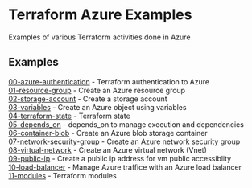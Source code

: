 # Terraform Azure Examples
Examples of various Terraform activities done in Azure

## Examples
[00-azure-authentication](https://github.com/jonhider/terraform-examples-azure/tree/main/code/00-azure-authentication) - Terraform authentication to Azure<br />
[01-resource-group](https://github.com/jonhider/terraform-examples-azure/tree/main/code/01-resource-group) - Create an Azure resource group<br />
[02-storage-account](https://github.com/jonhider/terraform-examples-azure/tree/main/code/02-storage-account) - Create a storage account<br />
[03-variables](https://github.com/jonhider/terraform-examples-azure/tree/main/code/03-variables) - Create an Azure object using variables<br />
[04-terraform-state](https://github.com/jonhider/terraform-examples-azure/tree/main/code/04-terraform-state) - Terraform state<br />
[05-depends_on](https://github.com/jonhider/terraform-examples-azure/tree/main/code/05-depends_on) - depends_on to manage execution and dependencies<br />
[06-container-blob](https://github.com/jonhider/terraform-examples-azure/tree/main/code/06-container-blob) - Create an Azure blob storage container<br />
[07-network-security-group](https://github.com/jonhider/terraform-examples-azure/tree/main/code/07-network-security-group) - Create an Azure network security group<br />
[08-virtual-network](https://github.com/jonhider/terraform-examples-azure/tree/main/code/08-virtual-network) - Create an Azure virtual network (Vnet)<br />
[09-public-ip](https://github.com/jonhider/terraform-examples-azure/tree/main/code/09-public-ip) - Create a public ip address for vm public accessiblity<br />
[10-load-balancer](https://github.com/jonhider/terraform-examples-azure/tree/main/code/10-load-balancer) - Manage Azure traffice with an Azure load balancer<br />
[11-modules](https://github.com/jonhider/terraform-examples-azure/tree/main/code/11-modules) - Terraform modules<br />